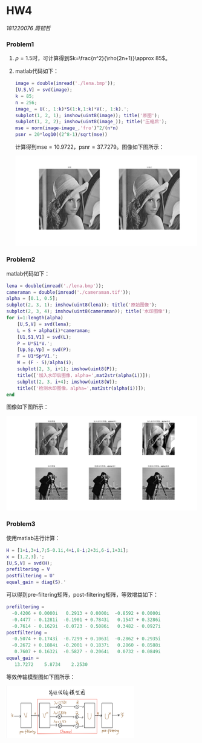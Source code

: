 # HW4

*181220076 周韧哲*

### Problem1

1. $\rho=1.5$时，可计算得到$k=\frac{n^2}{\rho(2n+1)}\approx 85$。

2. matlab代码如下：

   ```matlab
   image = double(imread('./lena.bmp'));
   [U,S,V] = svd(image);
   k = 85;
   n = 256;
   image_ = U(:, 1:k)*S(1:k,1:k)*V(:, 1:k).';
   subplot(1, 2, 1); imshow(uint8(image)); title('原图');
   subplot(1, 2, 2); imshow(uint8(image_)); title('压缩后');
   mse = norm(image-image_,'fro')^2/(n*n)
   psnr = 20*log10((2^8-1)/sqrt(mse))
   ```

   计算得到$\text{mse} = 10.9722$，$\text{psnr} = 37.7279$。图像如下图所示：

   <img src="pics\hw4p1.jpg"/>

### Problem2

matlab代码如下：

```matlab
lena = double(imread('./lena.bmp'));
cameraman = double(imread('./cameraman.tif'));
alpha = [0.1, 0.5];
subplot(2, 3, 1); imshow(uint8(lena)); title('原始图像');
subplot(2, 3, 4); imshow(uint8(cameraman)); title('水印图像');
for i=1:length(alpha)
    [U,S,V] = svd(lena);
    L = S + alpha(i)*cameraman;
    [U1,S1,V1] = svd(L);
    P = U*S1*V.';
    [Up,Sp,Vp] = svd(P);
    F = U1*Sp*V1.';
    W = (F - S)/alpha(i);
    subplot(2, 3, i+1); imshow(uint8(P));
    title(['加入水印后图像，alpha=',mat2str(alpha(i))]);
    subplot(2, 3, i+4); imshow(uint8(W));
    title(['检测水印图像，alpha=',mat2str(alpha(i))]);
end
```

图像如下图所示：

<img src="pics\hw4p2.jpg" />

### Problem3

使用matlab进行计算：

```matlab
H = [1+i,3+i,7;5-0.1i,4+i,8-i;2+3i,6-i,1+3i];
x = [1,2,3].';
[U,S,V] = svd(H);
prefiltering = V
postfiltering = U'
equal_gain = diag(S).'
```

可以得到pre-filtering矩阵，post-filtering矩阵，等效增益如下：

```matlab
prefiltering =
  -0.4206 + 0.0000i   0.2913 + 0.0000i  -0.8592 + 0.0000i
  -0.4477 - 0.1281i  -0.1901 + 0.7843i   0.1547 + 0.3286i
  -0.7614 - 0.1629i  -0.0723 - 0.5086i   0.3482 - 0.0927i
postfiltering =
  -0.5074 + 0.1743i  -0.7299 + 0.1063i  -0.2862 + 0.2935i
  -0.2672 + 0.1884i  -0.2001 + 0.1837i   0.2860 - 0.8588i
   0.7607 + 0.1632i  -0.5827 - 0.2064i   0.0732 - 0.0849i
equal_gain =
   13.7272    5.8734    2.2530
```

等效传输模型图如下图所示：

<img src="pics\hw4p3.PNG" style="zoom: 33%;" />

